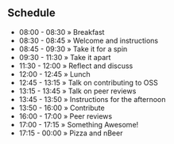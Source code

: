 ##  Schedule

- 08:00 - 08:30  »  Breakfast
- 08:30 - 08:45  »  Welcome and instructions
- 08:45 - 09:30  »  Take it for a spin  
- 09:30 - 11:30  »  Take it apart  
- 11:30 - 12:00  »  Reflect and discuss 
- 12:00 - 12:45  »  Lunch 
- 12:45 - 13:15  »  Talk on contributing to OSS 
- 13:15 - 13:45  »  Talk on peer reviews 
- 13:45 - 13:50  »  Instructions for the afternoon 
- 13:50 - 16:00  »  Contribute 
- 16:00 - 17:00  »  Peer reviews 
- 17:00 - 17:15  »  Something Awesome! 
- 17:15 - 00:00  »  Pizza and nBeer




